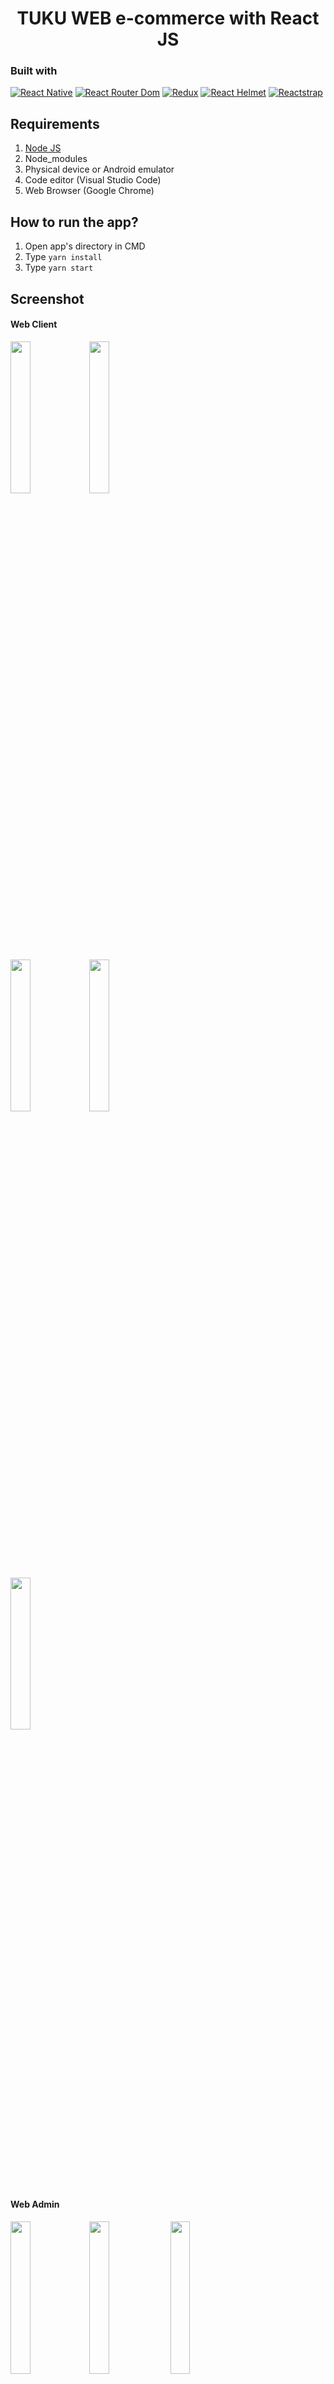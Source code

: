 <h1 align="center">TUKU WEB e-commerce with React JS</h1>

<h3 align="center>Shop with TUKU! shop with trusted store around the world with just touch in your hand</h3>

TUKU is an e-commerce web that serve you simple, intuitive and great user experience with responsive display on desktop/pc and phone/tablet

## Built with
[![React Native](https://img.shields.io/badge/React_Native-0.63.3-blue.svg?style=rounded-square)](https://reactnative.dev/)
[![React Router Dom](https://img.shields.io/badge/React%20Router%20Dom-v5.2.0-orange)](https://reactrouter.com/)
[![Redux](https://img.shields.io/badge/Redux-v4.0.5-purple.svg?style=rounded-square)](https://redux.js.org/)
[![React Helmet](https://img.shields.io/badge/React%20Helmet-v6.1.0-green)](https://www.npmjs.com/package/react-helmet)
[![Reactstrap](https://img.shields.io/badge/Reactstrap-v8.5.1-orange)](https://reactstrap.github.io/)

## Requirements
1. <a href="https://nodejs.org/en/download/">Node JS</a>
2. Node_modules
3. Physical device or Android emulator
4. Code editor (Visual Studio Code)
5. Web Browser (Google Chrome)

## How to run the app?
1. Open app's directory in CMD
2. Type `yarn install`
3. Type `yarn start`

## Screenshot
<h4>Web Client</h4>
<img src='https://drive.google.com/uc?id=1GNx7PlZfEqqUdwh7F0ASuCfoq1GJJRW3' width='25%'><img src='https://drive.google.com/uc?id=1K-0UgxmpfMNS1wSU5P5te7_u9QoP4fnB' width='25%'>

<img src='https://drive.google.com/uc?id=1eNbEQUXqYy66OkPsQ8GmGnKl5m99zO4l' width='25%'><img src='https://drive.google.com/uc?id=10Rsar3dRSNaMCR8jzl_vPUkjQhyszlni' width='25%'>

<img src='https://drive.google.com/uc?id=13Oe16afdVQ6AB6Pl_nVOENgf8xEBFEje' width='25%'>


<h4>Web Admin</h4>
<img src='https://drive.google.com/uc?id=17L6cW5iA10dlCw2nTNGM5weDHnoS1zH_' width='25%'><img src='https://drive.google.com/uc?id=1X-ajOV71ivu79UgzCj0TtI6aMhzTrY8v' width='25%'>

<img src='https://drive.google.com/uc?id=1tRbtENgV6PBxdNkiCSjyqTRSyt6H4Oay' width='25%'>


<h4>Web Mobile</h4>
<img src='https://drive.google.com/uc?id=1wY9YkLhovYSNbh0UQ1Q570knlfMMRMMg' width='25%'><img src='https://drive.google.com/uc?id=1wb7Q2aYpQEJg7_LVLdgmddHFH6n7M6c4' width='25%'>

<img src='https://drive.google.com/uc?id=1wTpe9h6doMcVP5xwM9sUVIq_b8WwjXN0' width='25%'><img src='https://drive.google.com/uc?id=1wAkIG266b3iu-so9b4zUwK0HC6y0a-tp' width='25%'>

<img src='https://drive.google.com/uc?id=1wF7tMwc03-c8I5yC0IYlI4F5WRDzoDJn' width='25%'>
